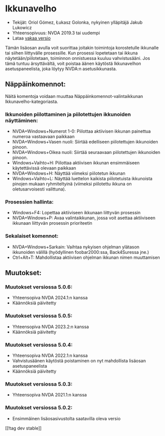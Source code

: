 # Ikkunavelho #

* Tekijät: Oriol Gómez, Łukasz Golonka, nykyinen ylläpitäjä Jakub Lukowicz
* Yhteensopivuus: NVDA 2019.3 tai uudempi
* Lataa [vakaa versio][1]

Tämän lisäosan avulla voit suorittaa joitakin toimintoja korostetulle
ikkunalle tai siihen liittyvälle prosessille. Kun prosessi lopetetaan tai
ikkuna näytetään/piilotetaan, toiminnon onnistuessa kuuluu
vahvistusääni. Jos tämä tuntuu ärsyttävältä, voit poistaa äänen käytöstä
Ikkunavelhon asetuspaneelista, joka löytyy NVDA:n asetusikkunasta.

## Näppäinkomennot:
Näitä komentoja voidaan muuttaa Näppäinkomennot-valintaikkunan
Ikkunavelho-kategoriasta.
### Ikkunoiden piilottaminen ja piilotettujen ikkunoiden näyttäminen:
* NVDA+Windows+Numerot 1-0: Piilottaa aktiivisen ikkunan painettua numeroa
  vastaavaan paikkaan
* NVDA+Windows+Vasen nuoli: Siirtää edelliseen piilotettujen ikkunoiden
  pinoon.
* NVDA+Windows+Oikea nuoli: Siirtää seuraavaan piilotettujen ikkunoiden
  pinoon.
* Windows+Vaihto+H: Piilottaa aktiivisen ikkunan ensimmäiseen käytettävissä
  olevaan paikkaan
* NVDA+Windows+H: Näyttää viimeksi piilotetun ikkunan
* Windows+Vaihto+L: Näyttää luettelon kaikista piilotetuista ikkunoista
  pinojen mukaan ryhmiteltyinä (viimeksi piilotettu ikkuna on
  oletusarvoisesti valittuna).

### Prosessien hallinta:
* Windows+F4: Lopettaa aktiiviseen ikkunaan liittyvän prosessin
* NVDA+Windows+P: Avaa valintaikkunan, jossa voit asettaa aktiiviseen
  ikkunaan liittyvän prosessin prioriteetin

### Sekalaiset komennot:
* NVDA+Windows+Sarkain: Vaihtaa nykyisen ohjelman ylätason ikkunoiden
  välillä (hyödyllinen foobar2000:ssa, Back4Suressa jne.)
* Ctrl+Alt+T: Mahdollistaa aktiivisen ohjelman ikkunan nimen muuttamisen

## Muutokset:

### Muutokset versiossa 5.0.6:

* Yhteensopiva NVDA 2024.1:n kanssa
* Käännöksiä päivitetty

### Muutokset versiossa 5.0.5:

* Yhteensopiva NVDA 2023.2:n kanssa
* Käännöksiä päivitetty

### Muutokset versiossa 5.0.4:

* Yhteensopiva NVDA 2022.1:n kanssa
* Vahvistusäänen käytöstä poistaminen on nyt mahdollista lisäosan
  asetuspaneelista
* Käännöksiä päivitetty

### Muutokset versiossa 5.0.3:

* Yhteensopiva NVDA 2021.1:n kanssa

### Muutokset versiossa 5.0.2:

* Ensimmäinen lisäosasivustolta saatavilla oleva versio

[[!tag dev stable]]

[1]: https://www.nvaccess.org/addonStore/legacy?file=winwizard
